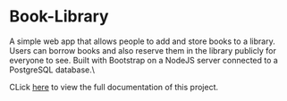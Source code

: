 # Book-Library
A simple web app that allows people to add and store books to a library. 
Users can borrow books and also reserve them in the library publicly for everyone to see. Built with Bootstrap on a NodeJS server connected to a PostgreSQL database.\

CLick [here](https://docs.google.com/presentation/d/1NgRq8GDHyftGMMYGjiyhp0JfD1KNtd3sMPDpYdnXx-o/edit?usp=sharing) to view the full documentation of this project.
